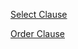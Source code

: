 [Select Clause](https://github.com/sagittaracc/suql/blob/master/tests/suql/SelectTest.php)

[Order Clause](https://github.com/sagittaracc/suql/blob/master/tests/suql/OrderTest.php)